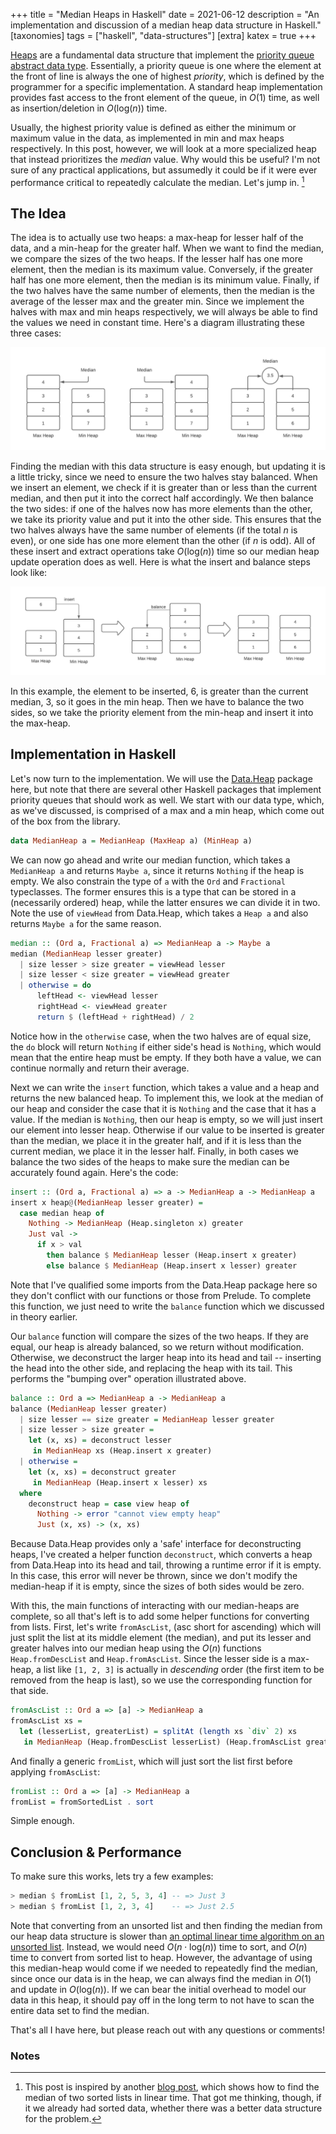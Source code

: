 +++
title = "Median Heaps in Haskell"
date = 2021-06-12
description = "An implementation and discussion of a median heap data structure in Haskell."
[taxonomies]
tags = ["haskell", "data-structures"]
[extra]
katex = true
+++

[Heaps](https://en.wikipedia.org/wiki/Heap_(data_structure)) are a fundamental data structure that implement the [priority queue](https://en.wikipedia.org/wiki/Priority_queue) [abstract data type](https://en.wikipedia.org/wiki/Abstract_data_type). Essentially, a priority queue is one where the element at the front of line is always the one of highest *priority*, which is defined by the programmer for a specific implementation. A standard heap implementation provides fast access to the front element of the queue, in $O(1)$ time, as well as insertion/deletion in $O(\text{log}(n))$ time.

Usually, the highest priority value is defined as either the minimum or maximum value in the data, as implemented in min and max heaps respectively. In this post, however, we will look at a more specialized heap that instead prioritizes the *median* value. Why would this be useful? I'm not sure of any practical applications, but assumedly it could be if it were ever performance critical to repeatedly calculate the median. Let's jump in. [^1]

## The Idea

The idea is to actually use two heaps: a max-heap for lesser half of the data, and a min-heap for the greater half. When we want to find the median, we compare the sizes of the two heaps. If the lesser half has one more element, then the median is its maximum value. Conversely, if the greater half has one more element, then the median is its minimum value. Finally, if the two halves have the same number of elements, then the median is the average of the lesser max and the greater min. Since we implement the halves with max and min heaps respectively, we will always be able to find the values we need in constant time. Here's a diagram illustrating these three cases:

![Finding Median Diagram](./median-heap.png)

Finding the median with this data structure is easy enough, but updating it is a little tricky, since we need to ensure the two halves stay balanced. When we insert an element, we check if it is greater than or less than the current median, and then put it into the correct half accordingly. We then balance the two sides: if one of the halves now has more elements than the other, we take its priority value and put it into the other side. This ensures that the two halves always have the same number of elements (if the total $n$ is even), or one side has one more element than the other (if $n$ is odd). All of these insert and extract operations take $O(\text{log}(n))$ time so our median heap update operation does as well. Here is what the insert and balance steps look like:

![Balance Median Diagram](./median-heap-balance.png)

In this example, the element to be inserted, $6$, is greater than the current median, $3$, so it goes in the min heap. Then we have to balance the two sides, so we take the priority element from the min-heap and insert it into the max-heap.


## Implementation in Haskell

Let's now turn to the implementation. We will use the [Data.Heap](https://hackage.haskell.org/package/heap-1.0.4/docs/Data-Heap.html) package here, but note that there are several other Haskell packages that implement priority queues that should work as well. We start with our data type, which, as we've discussed, is comprised of a max and a min heap, which come out of the box from the library.

```hs
data MedianHeap a = MedianHeap (MaxHeap a) (MinHeap a)
```

We can now go ahead and write our median function, which takes a `MedianHeap a` and returns `Maybe a`, since it returns `Nothing` if the heap is empty. We also constrain the type of `a` with the `Ord` and `Fractional` typeclasses. The former ensures this is a type that can be stored in a (necessarily ordered) heap, while the latter ensures we can divide it in two. Note the use of `viewHead` from Data.Heap, which takes a `Heap a` and also returns `Maybe a` for the same reason.

```hs
median :: (Ord a, Fractional a) => MedianHeap a -> Maybe a
median (MedianHeap lesser greater)
  | size lesser > size greater = viewHead lesser
  | size lesser < size greater = viewHead greater
  | otherwise = do
      leftHead <- viewHead lesser
      rightHead <- viewHead greater
      return $ (leftHead + rightHead) / 2
```

Notice how in the `otherwise` case, when the two halves are of equal size, the `do` block will return `Nothing` if either side's head is `Nothing`, which would mean that the entire heap must be empty. If they both have a value, we can continue normally and return their average.

Next we can write the `insert` function, which takes a value and a heap and returns the new balanced heap. To implement this, we look at the median of our heap and consider the case that it is `Nothing` and the case that it has a value. If the median is `Nothing`, then our heap is empty, so we will just insert our element into lesser heap. Otherwise if our value to be inserted is greater than the median, we place it in the greater half, and if it is less than the current median, we place it in the lesser half. Finally, in both cases we balance the two sides of the heaps to make sure the median can be accurately found again. Here's the code:

```hs
insert :: (Ord a, Fractional a) => a -> MedianHeap a -> MedianHeap a
insert x heap@(MedianHeap lesser greater) = 
  case median heap of
    Nothing -> MedianHeap (Heap.singleton x) greater
    Just val ->
      if x > val
        then balance $ MedianHeap lesser (Heap.insert x greater)
        else balance $ MedianHeap (Heap.insert x lesser) greater
```

Note that I've qualified some imports from the Data.Heap package here so they don't conflict with our functions or those from Prelude. To complete this function, we just need to write the `balance` function which we discussed in theory earlier.

Our `balance` function will compare the sizes of the two heaps. If they are equal, our heap is already balanced, so we return without modification. Otherwise, we deconstruct the larger heap into its head and tail -- inserting the head into the other side, and replacing the heap with its tail. This performs the "bumping over" operation illustrated above. 

```hs
balance :: Ord a => MedianHeap a -> MedianHeap a
balance (MedianHeap lesser greater)
  | size lesser == size greater = MedianHeap lesser greater
  | size lesser > size greater =
    let (x, xs) = deconstruct lesser
     in MedianHeap xs (Heap.insert x greater)
  | otherwise =
    let (x, xs) = deconstruct greater
     in MedianHeap (Heap.insert x lesser) xs
  where
    deconstruct heap = case view heap of
      Nothing -> error "cannot view empty heap"
      Just (x, xs) -> (x, xs)
```

Because Data.Heap provides only a 'safe' interface for deconstructing heaps, I've created a helper function `deconstruct`, which converts a heap from Data.Heap into its head and tail, throwing a runtime error if it is empty. In this case, this error will never be thrown, since we don't modify the median-heap if it is empty, since the sizes of both sides would be zero.

With this, the main functions of interacting with our median-heaps are complete, so all that's left is to add some helper functions for converting from lists. First, let's write `fromAscList`, (asc short for ascending) which will just split the list at its middle element (the median), and put its lesser and greater halves into our median heap using the $O(n)$ functions `Heap.fromDescList` and `Heap.fromAscList`. Since the lesser side is a max-heap, a list like `[1, 2, 3]` is actually in *descending* order (the first item to be removed from the heap is last), so we use the corresponding function for that side.

```hs
fromAscList :: Ord a => [a] -> MedianHeap a
fromAscList xs =
  let (lesserList, greaterList) = splitAt (length xs `div` 2) xs
   in MedianHeap (Heap.fromDescList lesserList) (Heap.fromAscList greaterList)
```

And finally a generic `fromList`, which will just sort the list first before applying `fromAscList`:
```hs
fromList :: Ord a => [a] -> MedianHeap a
fromList = fromSortedList . sort
```

Simple enough. 

## Conclusion & Performance

To make sure this works, lets try a few examples:
```hs
> median $ fromList [1, 2, 5, 3, 4] -- => Just 3
> median $ fromList [1, 2, 3, 4]    -- => Just 2.5
```

Note that converting from an unsorted list and then finding the median from our heap data structure is slower than [an optimal linear time algorithm on an unsorted list](https://rcoh.me/posts/linear-time-median-finding/). Instead, we would need $O(n \cdot \text{log}(n))$ time to sort, and $O(n)$ time to convert from sorted list to heap. However, the advantage of using this median-heap would come if we needed to repeatedly find the median, since once our data is in the heap, we can always find the median in $O(1)$ and update in $O(\text{log}(n))$. If we can bear the initial overhead to model our data in this heap, it should pay off in the long term to not have to scan the entire data set to find the median.

That's all I have here, but please reach out with any questions or comments!

### Notes
[^1]: This post is inspired by another [blog post](https://www.erichgrunewald.com/posts/using-scheme-to-find-the-median-of-two-sorted-integer-lists/), which shows how to find the median of two sorted lists in linear time. That got me thinking, though, if it we already had sorted data, whether there was a better data structure for the problem.